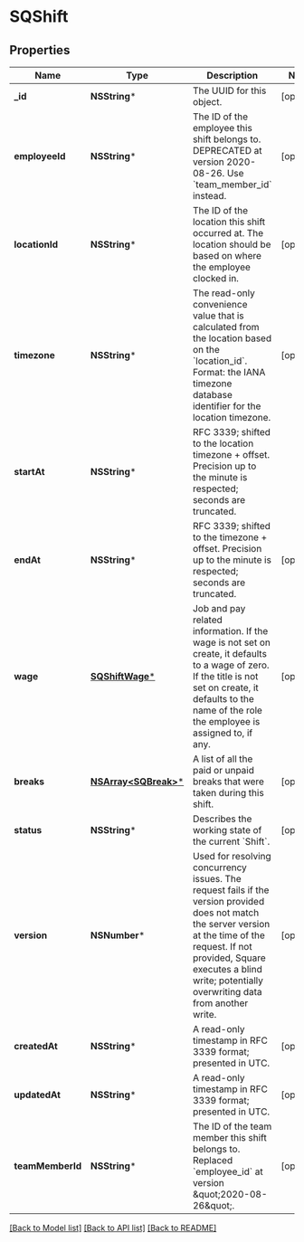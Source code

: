 # SQShift

## Properties
Name | Type | Description | Notes
------------ | ------------- | ------------- | -------------
**_id** | **NSString*** | The UUID for this object. | [optional] 
**employeeId** | **NSString*** | The ID of the employee this shift belongs to. DEPRECATED at version 2020-08-26. Use &#x60;team_member_id&#x60; instead. | [optional] 
**locationId** | **NSString*** | The ID of the location this shift occurred at. The location should be based on where the employee clocked in. | [optional] 
**timezone** | **NSString*** | The read-only convenience value that is calculated from the location based on the &#x60;location_id&#x60;. Format: the IANA timezone database identifier for the location timezone. | [optional] 
**startAt** | **NSString*** | RFC 3339; shifted to the location timezone + offset. Precision up to the minute is respected; seconds are truncated. | 
**endAt** | **NSString*** | RFC 3339; shifted to the timezone + offset. Precision up to the minute is respected; seconds are truncated. | [optional] 
**wage** | [**SQShiftWage***](SQShiftWage.md) | Job and pay related information. If the wage is not set on create, it defaults to a wage of zero. If the title is not set on create, it defaults to the name of the role the employee is assigned to, if any. | [optional] 
**breaks** | [**NSArray&lt;SQBreak&gt;***](SQBreak.md) | A list of all the paid or unpaid breaks that were taken during this shift. | [optional] 
**status** | **NSString*** | Describes the working state of the current &#x60;Shift&#x60;. | [optional] 
**version** | **NSNumber*** | Used for resolving concurrency issues. The request fails if the version provided does not match the server version at the time of the request. If not provided, Square executes a blind write; potentially overwriting data from another write. | [optional] 
**createdAt** | **NSString*** | A read-only timestamp in RFC 3339 format; presented in UTC. | [optional] 
**updatedAt** | **NSString*** | A read-only timestamp in RFC 3339 format; presented in UTC. | [optional] 
**teamMemberId** | **NSString*** | The ID of the team member this shift belongs to. Replaced &#x60;employee_id&#x60; at version \&quot;2020-08-26\&quot;. | [optional] 

[[Back to Model list]](../README.md#documentation-for-models) [[Back to API list]](../README.md#documentation-for-api-endpoints) [[Back to README]](../README.md)


